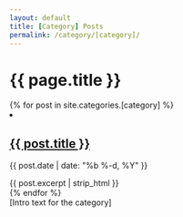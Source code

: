 ```yaml
---
layout: default
title: [Category] Posts
permalink: /category/[category]/
---
```

<h1>{{ page.title }}</h1>
<div class="post-list">
  {% for post in site.categories.[category] %}
    <li>
      <h2 class="post-title"><a href="{{ post.url | relative_url }}">{{ post.title }}</a></h2>
      <p class="post-meta">{{ post.date | date: "%b %-d, %Y" }}</p>
      {{ post.excerpt | strip_html }}
    </li>
  {% endfor %}
</div>
[Intro text for the category]
